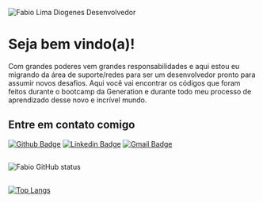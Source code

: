 ![Fabio Lima Diogenes Desenvolvedor](https://i.imgur.com/K4r8a3E.png)

# Seja bem vindo(a)!

Com grandes poderes vem grandes responsabilidades e aqui estou eu migrando da área de suporte/redes para ser um desenvolvedor pronto para assumir novos desafios.
Aqui você vai encontrar os códigos que foram feitos durante o bootcamp da Generation e durante todo meu processo de aprendizado desse novo e incrível mundo. 

##  Entre em contato comigo

[![Github Badge](https://camo.githubusercontent.com/fe89da2819f572e236c894ef533ba06f2da25838d05175fc4e038d401c73f58c/68747470733a2f2f696d672e736869656c64732e696f2f62616467652f2d4769746875622d3030303f7374796c653d666c61742d737175617265266c6f676f3d476974687562266c6f676f436f6c6f723d7768697465266c696e6b3d6c696e6b5f646f5f7365755f70657266696c5f6e6f5f676974687562)](https://github.com/fabiolimadiogenes)  [![Linkedin Badge](https://camo.githubusercontent.com/3cb4f5d9ec596ef8907798a4da24611861cdbed69d0e3b3412b08dd06402e2fe/68747470733a2f2f696d672e736869656c64732e696f2f62616467652f2d4c696e6b6564496e2d626c75653f7374796c653d666c61742d737175617265266c6f676f3d4c696e6b6564696e266c6f676f436f6c6f723d7768697465266c696e6b3d6c696e6b5f646f5f7365755f70657266696c5f6e6f5f6c696e6b6564696e)](https://www.linkedin.com/in/fabiolimadiogenes/)  [![Gmail Badge](https://camo.githubusercontent.com/d138b2897652aec51333cc0ac55ee1df99ecc5e67536d2f32a7a374df0158ebd/68747470733a2f2f696d672e736869656c64732e696f2f62616467652f2d476d61696c2d6331343433383f7374796c653d666c61742d737175617265266c6f676f3d476d61696c266c6f676f436f6c6f723d7768697465266c696e6b3d6d61696c746f3a7365755f656d61696c)](mailto:fabiolimadiogenes@gmail.com)



##

![Fabio GitHub status](https://github-readme-stats.vercel.app/api?username=fabiolimadiogenes&show_icons=true&theme=gotham )

##
[![Top Langs](https://github-readme-stats.vercel.app/api/top-langs/?username=fabiolimadiogenes&layout=compact&theme=gotham)](https://github.com/anuraghazra/github-readme-stats)
